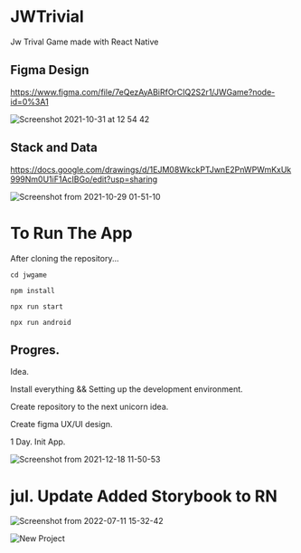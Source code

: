 # JWTrivial

Jw Trival Game made with React Native

## Figma Design

https://www.figma.com/file/7eQezAyABiRfOrCIQ2S2r1/JWGame?node-id=0%3A1

![Screenshot 2021-10-31 at 12 54 42](https://user-images.githubusercontent.com/66746179/139581827-3cdad3f1-6d81-497d-ad7f-a0b30f99acff.png)


## Stack and Data
https://docs.google.com/drawings/d/1EJM08WkckPTJwnE2PnWPWmKxUk999Nm0U1iF1AcIBGo/edit?usp=sharing

![Screenshot from 2021-10-29 01-51-10](https://user-images.githubusercontent.com/66746179/139351460-bf389098-e4a7-4459-8ba0-511621d72d4b.png)


# To Run The App 

After cloning the repository...

```
cd jwgame
```
```
npm install
```
```
npx run start
```
```
npx run android
```

## Progres.

Idea. 

Install everything && Setting up the development environment. 

Create repository to the next unicorn idea. 

Create figma UX/UI design.



1 Day.  Init App. 

![Screenshot from 2021-12-18 11-50-53](https://user-images.githubusercontent.com/66746179/146638377-bc2be187-60ac-454f-acfe-f624773b8ff3.png)

# jul. Update Added Storybook to RN

![Screenshot from 2022-07-11 15-32-42](https://user-images.githubusercontent.com/66746179/178292509-677a682b-21b9-44ed-a8aa-97fbac83678c.png)


![New Project](https://user-images.githubusercontent.com/66746179/178447663-26f8f89a-6028-4d65-9aa1-fb64a11d7aa2.gif)




